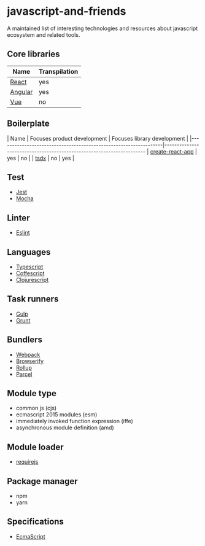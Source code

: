 # javascript-and-friends
A maintained list of interesting technologies and resources about javascript ecosystem and related tools.

## Core libraries
| Name                          | Transpilation |
|-------------------------------|---------------|
| [React](https://reactjs.org)  | yes           |
| [Angular](https://angular.io) | yes           |
| [Vue](https://vuejs.org)      | no            |

## Boilerplate
| Name                                                             | Focuses product development | Focuses library development |
|------------------------------------------------------------------|----------------------------------------------------------------------
| [create-react-app](https://github.com/facebook/create-react-app) | yes                         | no                                     |
| [tsdx](https://github.com/jaredpalmer/tsdx)                      | no                          | yes                                   |

## Test
- [Jest](https://jestjs.io)
- [Mocha](https://mochajs.org)

## Linter
- [Eslint](https://eslint.org)

## Languages
- [Typescript]()
- [Coffescript]()
- [Clojurescript]()

## Task runners
- [Gulp](https://gulpjs.com)
- [Grunt](https://gruntjs.com)

## Bundlers
- [Webpack](https://webpack.js.org)
- [Browserify](http://browserify.org/)
- [Rollup](https://rollupjs.org/guide/)
- [Parcel](https://parceljs.org)

## Module type
- common js (cjs)
- ecmascript 2015 modules (esm)
- immediately invoked function expression (iffe)
- asynchronous module definition (amd)

## Module loader
- [requirejs](https://requirejs.org)

## Package manager
- npm
- yarn

## Specifications
- [EcmaScript](https://www.ecma-international.org/publications/standards/Ecma-262-arch.htm)
